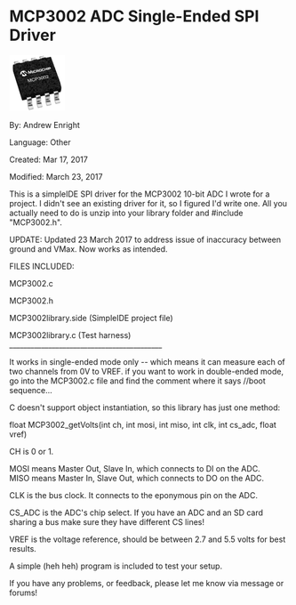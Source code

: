 # MCP3002 ADC Single-Ended SPI Driver

![medium-MCP3002-SOIC-8.png](medium-MCP3002-SOIC-8.png)

By: Andrew Enright

Language: Other

Created: Mar 17, 2017

Modified: March 23, 2017

This is a simpleIDE SPI driver for the MCP3002 10-bit ADC I wrote for a project. I didn't see an existing driver for it, so I figured I'd write one. All you actually need to do is unzip into your library folder and #include "MCP3002.h".

UPDATE: Updated 23 March 2017 to address issue of inaccuracy between ground and VMax. Now works as intended.

FILES INCLUDED:

MCP3002.c

MCP3002.h

MCP3002library.side (SimpleIDE project file)

MCP3002library.c (Test harness)  
\_\_\_\_\_\_\_\_\_\_\_\_\_\_\_\_\_\_\_\_\_\_\_\_\_\_\_\_\_\_\_\_\_\_\_\_\_\_\_\_\_\_\_

It works in single-ended mode only -- which means it can measure each of two channels from 0V to VREF. if you want to work in double-ended mode, go into the MCP3002.c file and find the comment where it says //boot sequence... 

C doesn't support object instantiation, so this library has just one method:

float MCP3002\_getVolts(int ch, int mosi, int miso, int clk, int cs\_adc, float vref)

 CH is 0 or 1.

MOSI means Master Out, Slave In, which connects to DI on the ADC.  
MISO means Master In, Slave Out, which connects to DO on the ADC.

CLK is the bus clock. It connects to the eponymous pin on the ADC.

CS\_ADC is the ADC's chip select. If you have an ADC and an SD card sharing a bus make sure they have different CS lines!

VREF is the voltage reference, should be between 2.7 and 5.5 volts for best results.

A simple (heh heh) program is included to test your setup.

If you have any problems, or feedback, please let me know via message or forums!
